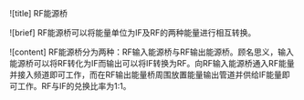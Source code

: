 ![title]
RF能源桥

![brief]
RF能源桥可以将能量单位为IF及RF的两种能量进行相互转换。

![content]
RF能源桥分为两种：RF输入能源桥与RF输出能源桥。顾名思义，输入能源桥可以将RF转化为IF而输出可以将IF转换为RF。向RF输入能源桥通入RF能量并接入频道即可工作，而在RF输出能量桥周围放置能量输出管道并供给IF能量即可工作。RF与IF的兑换比率为1:1。